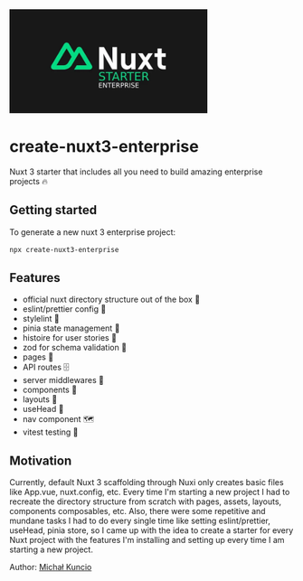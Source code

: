 <img src="additional/cover_photo.webp?raw=true" alt="Create Nuxt 3 enterprise" width="350"/>

# create-nuxt3-enterprise

Nuxt 3 starter that includes all you need to build amazing enterprise projects 🔥

## Getting started

To generate a new nuxt 3 enterprise project:

```bash
npx create-nuxt3-enterprise
```

## Features
- official nuxt directory structure out of the box 📂
- eslint/prettier config 💜
- stylelint 🎨
- pinia state management 🍍
- histoire for user stories 📗
- zod for schema validation 💎
- pages 📄
- API routes 🗄️
- server middlewares 🔀
- components 🧩
- layouts 🎨
- useHead 👤
- nav component 🗺️
- vitest testing 🧪

## Motivation

Currently, default Nuxt 3 scaffolding through Nuxi only creates basic files like App.vue, nuxt.config, etc. Every time I'm starting a new project I had to recreate the directory structure from scratch with pages, assets, layouts, components composables, etc. Also, there were some repetitive and mundane tasks I had to do every single time like setting eslint/prettier, useHead, pinia store, so I came up with the idea to create a starter for every Nuxt project with the features I'm installing and setting up every time I am starting a new project.

Author: [Michał Kuncio](https://michalkuncio.com/)